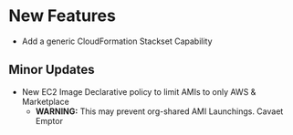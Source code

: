 # New Features
* Add a generic CloudFormation Stackset Capability

## Minor Updates
* New EC2 Image Declarative policy to limit AMIs to only AWS & Marketplace
    * **WARNING:** This may prevent org-shared AMI Launchings. Cavaet Emptor